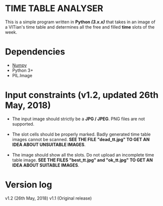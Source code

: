 # TIME TABLE ANALYSER

This is a simple program written in <b>Python <i>(3.x.x)</i></b> that takes in an image of a VITian's time table and determines all the free and filled <b>time</b> slots of the week.

# Dependencies
<ul>
  <li> <a href="http://numpy.org" target="_blank">Numpy</a></li>
  <li> Python 3+</li>
  <li> PIL.Image</li>
</ul>

# Input constraints (v1.2, updated 26th May, 2018)
<ul>
  <li> The input image should strictly be a <b>JPG / JPEG</b>. PNG files are not supported.</li>
  <br/>
  <li> The slot cells should be properly marked. Badly generated time table images cannot be scanned. <strong>SEE THE FILE "dead_tt.jpg" TO GET AN IDEA ABOUT UNSUITABLE IMAGES</strong>.</li>
  <br/>
  <li> The image should show all the slots. Do not upload an incomplete time table image. <strong>SEE THE FILES "best_tt.jpg" and "ok_tt.jpg" TO GET AN IDEA ABOUT SUITABLE IMAGES</strong>.</li>
</ul>

# Version log
v1.2 (26th May, 2018)
v1.1 (Original release)
